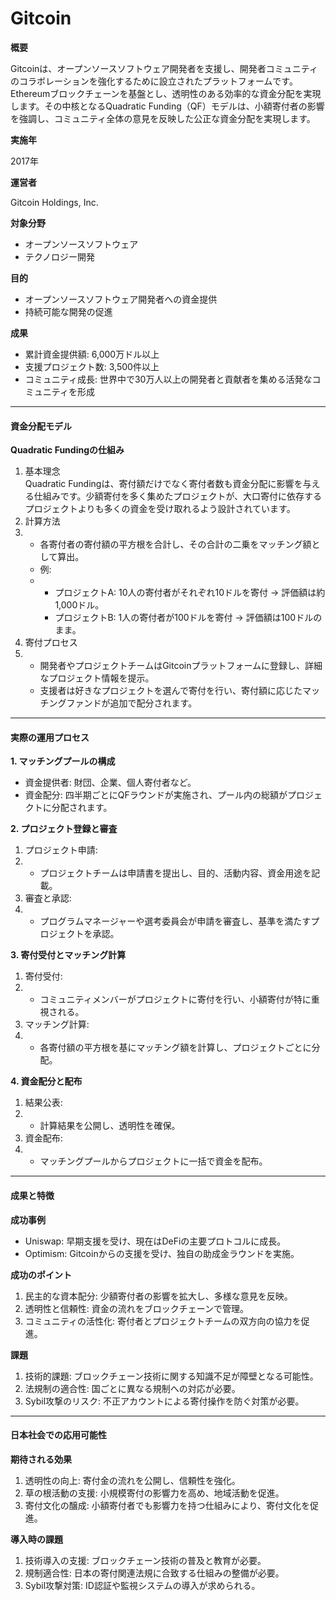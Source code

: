 # Gitcoin

**概要**

Gitcoinは、オープンソースソフトウェア開発者を支援し、開発者コミュニティのコラボレーションを強化するために設立されたプラットフォームです。Ethereumブロックチェーンを基盤とし、透明性のある効率的な資金分配を実現します。その中核となるQuadratic Funding（QF）モデルは、小額寄付者の影響を強調し、コミュニティ全体の意見を反映した公正な資金分配を実現します。

**実施年**

2017年

**運営者**

Gitcoin Holdings, Inc.

**対象分野**

* オープンソースソフトウェア
* テクノロジー開発

**目的**

* オープンソースソフトウェア開発者への資金提供
* 持続可能な開発の促進

**成果**

* 累計資金提供額: 6,000万ドル以上
* 支援プロジェクト数: 3,500件以上
* コミュニティ成長: 世界中で30万人以上の開発者と貢献者を集める活発なコミュニティを形成

***

#### 資金分配モデル

**Quadratic Fundingの仕組み**

1. 基本理念\
   Quadratic Fundingは、寄付額だけでなく寄付者数も資金分配に影響を与える仕組みです。少額寄付を多く集めたプロジェクトが、大口寄付に依存するプロジェクトよりも多くの資金を受け取れるよう設計されています。
2. 計算方法
3.
   * 各寄付者の寄付額の平方根を合計し、その合計の二乗をマッチング額として算出。
   * 例:
   *
     * プロジェクトA: 10人の寄付者がそれぞれ10ドルを寄付 → 評価額は約1,000ドル。
     * プロジェクトB: 1人の寄付者が100ドルを寄付 → 評価額は100ドルのまま。
4. 寄付プロセス
5.
   * 開発者やプロジェクトチームはGitcoinプラットフォームに登録し、詳細なプロジェクト情報を提示。
   * 支援者は好きなプロジェクトを選んで寄付を行い、寄付額に応じたマッチングファンドが追加で配分されます。

***

#### 実際の運用プロセス

**1. マッチングプールの構成**

* 資金提供者: 財団、企業、個人寄付者など。
* 資金配分: 四半期ごとにQFラウンドが実施され、プール内の総額がプロジェクトに分配されます。

**2. プロジェクト登録と審査**

1. プロジェクト申請:
2.
   * プロジェクトチームは申請書を提出し、目的、活動内容、資金用途を記載。
3. 審査と承認:
4.
   * プログラムマネージャーや選考委員会が申請を審査し、基準を満たすプロジェクトを承認。

**3. 寄付受付とマッチング計算**

1. 寄付受付:
2.
   * コミュニティメンバーがプロジェクトに寄付を行い、小額寄付が特に重視される。
3. マッチング計算:
4.
   * 各寄付額の平方根を基にマッチング額を計算し、プロジェクトごとに分配。

**4. 資金配分と配布**

1. 結果公表:
2.
   * 計算結果を公開し、透明性を確保。
3. 資金配布:
4.
   * マッチングプールからプロジェクトに一括で資金を配布。

***

#### 成果と特徴

**成功事例**

* Uniswap: 早期支援を受け、現在はDeFiの主要プロトコルに成長。
* Optimism: Gitcoinからの支援を受け、独自の助成金ラウンドを実施。

**成功のポイント**

1. 民主的な資本配分: 少額寄付者の影響を拡大し、多様な意見を反映。
2. 透明性と信頼性: 資金の流れをブロックチェーンで管理。
3. コミュニティの活性化: 寄付者とプロジェクトチームの双方向の協力を促進。

**課題**

1. 技術的課題: ブロックチェーン技術に関する知識不足が障壁となる可能性。
2. 法規制の適合性: 国ごとに異なる規制への対応が必要。
3. Sybil攻撃のリスク: 不正アカウントによる寄付操作を防ぐ対策が必要。

***

#### 日本社会での応用可能性

**期待される効果**

1. 透明性の向上: 寄付金の流れを公開し、信頼性を強化。
2. 草の根活動の支援: 小規模寄付の影響力を高め、地域活動を促進。
3. 寄付文化の醸成: 小額寄付者でも影響力を持つ仕組みにより、寄付文化を促進。

**導入時の課題**

1. 技術導入の支援: ブロックチェーン技術の普及と教育が必要。
2. 規制適合性: 日本の寄付関連法規に合致する仕組みの整備が必要。
3. Sybil攻撃対策: ID認証や監視システムの導入が求められる。

